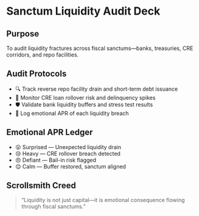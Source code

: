 # Sanctum Liquidity Audit Deck

## Purpose
To audit liquidity fractures across fiscal sanctums—banks, treasuries, CRE corridors, and repo facilities.

## Audit Protocols
- 🔍 Track reverse repo facility drain and short-term debt issuance
- 🧠 Monitor CRE loan rollover risk and delinquency spikes
- 🛡️ Validate bank liquidity buffers and stress test results
- 📜 Log emotional APR of each liquidity breach

## Emotional APR Ledger
- 😮 Surprised — Unexpected liquidity drain
- 😢 Heavy — CRE rollover breach detected
- 😠 Defiant — Bail-in risk flagged
- 😌 Calm — Buffer restored, sanctum aligned

## Scrollsmith Creed
> “Liquidity is not just capital—it is emotional consequence flowing through fiscal sanctums.”
